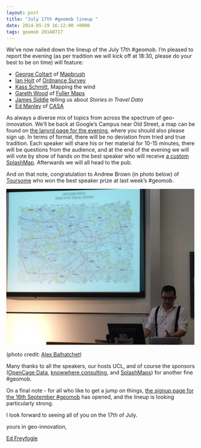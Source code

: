 ```yaml
--- 
layout: post
title: "July 17th #geomob lineup "
date: 2014-05-19 16:12:00 +0000
tags: geomob 20140717
---
```

We’ve now nailed down the lineup of the July 17th #geomob. I’m pleased to report the evening (as per tradition we will kick off at 18:30, please do your best to be on time) will feature:

*   <span>[George Coltart](https://twitter.com/georgecoltart) of [Mapbrush](http://www.mapbrush.com/)</span>
*   <span>[Ian Holt](https://twitter.com/IanHolt) of [Ordnance Survey](http://www.ordnancesurvey.co.uk/)</span>
*   <span>[Kass Schmitt](https://twitter.com/kassschmitt), Mapping the wind</span>
*   <span>[Gareth Wood](https://twitter.com/GarethJWood) of [Fuller Maps](http://www.fullermaps.com/)</span>
*   <span>[James Siddle](https://twitter.com/jamessiddle) telling us about _Stories in Travel Data_</span>
*   <span>[Ed Manley](https://twitter.com/edthink) of [CASA](http://www.bartlett.ucl.ac.uk/casa)</span>

As always a diverse mix of topics from across the spectrum of geo-innovation. We’ll be back at Google’s Campus near Old Street, a map can be found on [the lanyrd page for the evening](http://lanyrd.com/2014/geomob-july/), where you should also please sign up. In terms of format, there will be no deviation from tried and true tradition. Each speaker will share his or her material for 10-15 minutes, there will be questions from the audience, and at the end of the evening we will will vote by show of hands on the best speaker who will receive [a custom SplashMap](http://www.splashmaps.net/shop/make-map/). Afterwards we will all head to the pub. 

And on that note, congratulation to Andrew Brown (in photo below) of [Toursome](http://tourso.me/) who won the best speaker prize at last week’s #geomob. 

![image](/images/tumblr_inline_n5tu20r6qf1rgtjbv.png)

(photo credit: [Alex Balhatchet](https://twitter.com/kaokun)) 

Many thanks to all the speakers, our hosts UCL, and of course the sponsors ([OpenCage Data](http://www.opencagedata.com/), [knowwhere consulting](http://knowwhereconsulting.co.uk/), and [SplashMaps](http://www.splashmaps.net/)) for another fine #geomob. 

On a final note - for all who like to get a jump on things, [the signup page for the 16th September #geomob](http://lanyrd.com/2014/geomob-september/) has opened, and the lineup is looking particularly strong. 

I look forward to seeing all of you on the 17th of July. 

yours in geo-innovation,

[Ed Freyfogle](https://twitter.com/freyfogle)